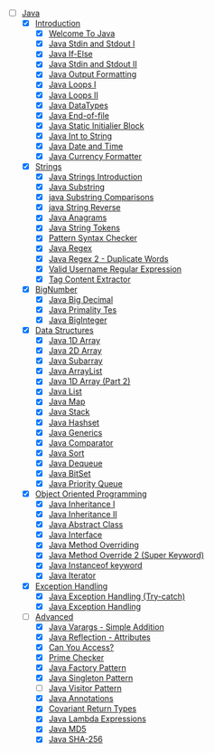 - [ ] [Java](Java)
   - [x] [Introduction](Introduction)
     - [x] [Welcome To Java](Introduction/welcome-to-java.java)
     - [x] [Java Stdin and Stdout I](Introduction/stdin-and-stdout.java)
     - [x] [Java If-Else](Introduction/if-else.java)
     - [x] [Java Stdin and Stdout II](Introduction/stdin-stdout-2.java)
     - [x] [Java Output Formatting](Introduction/output-formatting.java)
     - [x] [Java Loops I](Introduction/java-loops-i.java)
     - [x] [Java Loops II](Introduction/java-loops-ii.java)
     - [x] [Java DataTypes](Introduction/java-datatypes.java)
     - [x] [Java End-of-file](Introduction/java-end-of-file.java)
     - [x] [Java Static Initialier Block](Introduction/java-static-initializer-block.java)
     - [x] [Java Int to String](Introduction/java-int-to-string.java)
     - [x] [Java Date and Time](Introduction/java-date-and-time.java)
     - [x] [Java Currency Formatter](Introduction/java-currency-formatter.java)

   - [x] [Strings](strings)
     - [x] [Java Strings Introduction](strings/java-strings-introduction.java)
     - [x] [Java Substring](strings/java-substring.java)
     - [x] [java Substring Comparisons](strings/java-string-compare.java)
     - [x] [java String Reverse](strings/java-string-reverse.java)
     - [x] [Java Anagrams](strings/java-anagrams.java)
     - [x] [Java String Tokens](strings/java-string-tokens.java)
     - [x] [Pattern Syntax Checker](strings/pattern-syntax-checker.java)
     - [x] [Java Regex](strings/java-regex.java)
     - [x] [Java Regex 2 - Duplicate Words](strings/duplicate-word.java)
     - [x] [Valid Username Regular Expression](strings/valid-username-checker.java)
     - [x] [Tag Content Extractor](strings/tag-content-extractor.java)

   - [x] [BigNumber](BigNumber)
     - [x] [Java Big Decimal](BigNumber/java-bigdecimal.java)
     - [x] [Java Primality Tes](BigNumber/java-primality-test.java)
     - [x] [Java BigInteger](BigNumber/java-biginteger.java)

   - [x] [Data Structures](DataStructures)
     - [x] [Java 1D Array](DataStructures/java-1d-array-introduction.java)
     - [x] [Java 2D Array](DataStructures/java-2d-array.java)
     - [x] [Java Subarray](DataStructures/java-negative-subarray.java)
     - [x] [Java ArrayList](DataStructures/java-arraylist.java)
     - [x] [Java 1D Array (Part 2)](DataStructures/java-1d-array.java)
     - [x] [Java List](DataStructures/java-list.java)
     - [x] [Java Map](DataStructures/phone-book.java)
     - [x] [Java Stack](DataStructures/java-stack.java)
     - [x] [Java Hashset](DataStructures/java-hashset.java)
     - [x] [Java Generics](DataStructures/java-generics.java)
     - [x] [Java Comparator](DataStructures/java-comparator.java)
     - [x] [Java Sort](DataStructures/java-sort.java)
     - [x] [Java Dequeue](DataStructures/java-dequeue.java)
     - [x] [Java BitSet](DataStructures/java-bitset.java)
     - [x] [Java Priority Queue](DataStructures/java-priority-queue.java)

   - [x] [Object Oriented Programming](OOP)
     - [x] [Java Inheritance I](OOP/java-inheritance-1.java)
     - [x] [Java Inheritance II](OOP/java-inheritance-2.java)
     - [x] [Java Abstract Class](OOP/java-abstract-class.java)
     - [x] [Java Interface](OOP/java-interface.java)
     - [x] [Java Method Overriding](OOP/java-method-overriding.java)
     - [x] [Java Method Override 2 (Super Keyword)](OOP/java-method-overriding-2-super-keyword.java)
     - [x] [Java Instanceof keyword](OOP/java-instanceof-keyword.java)
     - [x] [Java Iterator](OOP/java-iterator.java)

   - [x] [Exception Handling](Exceptions)
     - [x] [Java Exception Handling (Try-catch)](Exceptions/java-exception-handling-try-catch.java)
     - [x] [Java Exception Handling](Exceptions/java-exception-handling.java)

   - [ ] [Advanced](Advanced)
     - [x] [Java Varargs - Simple Addition](Advanced/simple-addition-varargs.java)
     - [x] [Java Reflection - Attributes](Advanced/java-reflection-attributes.java)
     - [x] [Can You Access?](Advanced/can-you-access.java)
     - [x] [Prime Checker](Advanced/prime-checker.java)
     - [x] [Java Factory Pattern](Advanced/java-factory.java)
     - [x] [Java Singleton Pattern](Advanced/java-singleton.java)
     - [ ] [Java Visitor Pattern]()
     - [x] [Java Annotations](Advanced/java-annotations.java)
     - [x] [Covariant Return Types](Advanced/java-covariance.java)
     - [x] [Java Lambda Expressions](Advanced/java-lambda-expressions.java)
     - [x] [Java MD5](Advanced/java-md5.java)
     - [x] [Java SHA-256](Advanced/sha-256.java)